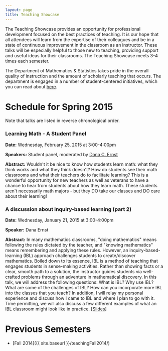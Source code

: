 ```yaml
---
layout: page
title: Teaching Showcase
---
```


The Teaching Showcase provides an opportunity for professional development focused on the best practices of teaching. It is our hope that all attendees will learn from the expertise of their colleagues and be in a state of continuous improvement in the classroom as an instructor. These talks will be especially helpful to those new to teaching, providing support and useful ideas for their classrooms. The Teaching Showcase meets 3-4 times each semester.

The Department of Mathematics & Statistics takes pride in the overall quality of instruction and the amount of scholarly teaching that occurs. The department is engaged in a number of student-centered initiatives, which you can read about [here](http://nau.edu/CEFNS/NatSci/Math/Innovative-Teaching/).

# Schedule for Spring 2015 #

Note that talks are listed in reverse chronological order.

### Learning Math - A Student Panel ###

**Date:** Wednesday, February 25, 2015 at 3:00-4:00pm

**Speakers:** Student panel, moderated by [Dana C. Ernst](http://danaernst.com)

**Abstract:**  Wouldn't it be nice to know how students learn math: what they think works and what they think doesn't? How do students see their math classrooms and what their teachers do to facilitate learning? This is a wonderful opportunity for new teachers as well as veterans to have a chance to hear from students about how they learn math. These students aren't necessarily math majors - but they DO take our classes and DO care about their learning!

### A discussion about inquiry-based learning (part 2) ###

**Date:** Wednesday, January 21, 2015 at 3:00-4:00pm

**Speaker:** Dana Ernst

**Abstract:** In many mathematics classrooms, "doing mathematics" means following the rules dictated by the teacher, and "knowing mathematics" means remembering and applying these rules. However, an inquiry-based-learning (IBL) approach challenges students to create/discover mathematics. Boiled down to its essence, IBL is a method of teaching that engages students in sense-making activities. Rather than showing facts or a clear, smooth path to a solution, the instructor guides students via well-crafted problems through an adventure in mathematical discovery. In this talk, we will address the following questions: What is IBL? Why use IBL? What are some of the challenges of IBL? How can you incorporate more IBL into the classes that you teach? In addition, I will relay my personal experience and discuss how I came to IBL and where I plan to go with it.  Time permitting, we will also discuss a few different examples of what an IBL classroom might look like in practice. [[Slides](https://speakerdeck.com/dcernst/a-discussion-about-inquiry-based-learning-part-2)]

# Previous Semesters ##

- [Fall 2014]({{ site.baseurl }}/teachingFall2014/)
